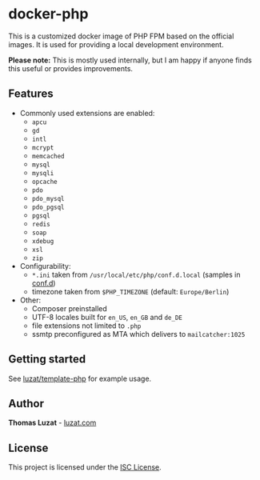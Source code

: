 # docker-php

This is a customized docker image of PHP FPM based on the official images. It is used for providing a local development environment.

**Please note:** This is mostly used internally, but I am happy if anyone finds this useful or provides improvements.

## Features

* Commonly used extensions are enabled:
  * `apcu`
  * `gd`
  * `intl`
  * `mcrypt`
  * `memcached`
  * `mysql`
  * `mysqli`
  * `opcache`
  * `pdo`
  * `pdo_mysql`
  * `pdo_pgsql`
  * `pgsql`
  * `redis`
  * `soap`
  * `xdebug`
  * `xsl`
  * `zip`
* Configurability:
  * `*.ini` taken from `/usr/local/etc/php/conf.d.local` (samples in [conf.d](conf.d))
  * timezone taken from `$PHP_TIMEZONE` (default: `Europe/Berlin`)
* Other:
  * Composer preinstalled
  * UTF-8 locales built for `en_US`, `en_GB` and `de_DE`
  * file extensions not limited to `.php`
  * ssmtp preconfigured as MTA which delivers to `mailcatcher:1025`

## Getting started

See [luzat/template-php](https://github.com/luzat/template-php) for example usage.

## Author

**Thomas Luzat** - [luzat.com](https://luzat.com/)

## License

This project is licensed under the [ISC License](LICENSE.md).
